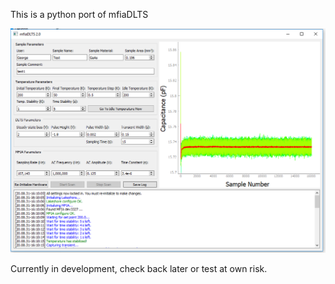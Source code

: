 This is a python port of mfiaDLTS

![image](https://raw.githubusercontent.com/nelsongt/mfiaDLTS2/master/screenshot.png)

Currently in development, check back later or test at own risk.
